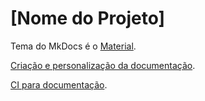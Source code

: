 # [Nome do Projeto] 

Tema do MkDocs é o [Material](https://squidfunk.github.io/mkdocs-material/).

[Criação e personalização da documentação](https://squidfunk.github.io/mkdocs-material/creating-your-site/).

[CI para documentação](https://squidfunk.github.io/mkdocs-material/publishing-your-site/).
